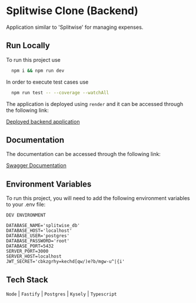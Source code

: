 # Splitwise Clone (Backend)

Application similar to 'Splitwise' for managing expenses.
## Run Locally

To run this project use

```bash
  npm i && npm run dev
```

In order to execute test cases use
```bash
  npm run test -- --coverage --watchAll
```

The application is deployed using `render` and it can be accessed through the following link:

[Deployed backend application](https://splitwise-backend-build.onrender.com)

## Documentation
The documentation can be accessed through the following link:

[Swagger Documentation](https://splitwise-backend-build.onrender.com/api/docs)


## Environment Variables

To run this project, you will need to add the following environment variables to your .env file:

`DEV ENVIRONMENT`

```
DATABASE_NAME='splitwise_db'
DATABASE_HOST='localhost'
DATABASE_USER='postgres'
DATABASE_PASSWORD='root'
DATABASE_PORT=5432
SERVER_PORT=3000
SERVER_HOST=localhost
JWT_SECRET='cbkzgrhy=kechd[qw/)e?b/mgw-u^|{i'
```


## Tech Stack

`Node` | `Fastify` | `Postgres` | `Kysely` | `Typescript`